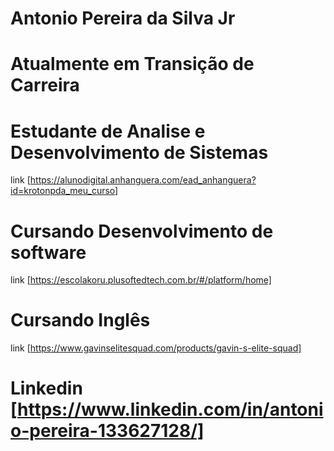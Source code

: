 # Antonio Pereira da Silva Jr
# Atualmente em Transição de Carreira
# Estudante de Analise e Desenvolvimento de Sistemas #
link [https://alunodigital.anhanguera.com/ead_anhanguera?id=krotonpda_meu_curso]
# Cursando Desenvolvimento de software #
link [https://escolakoru.plusoftedtech.com.br/#/platform/home]
# Cursando Inglês #
link [https://www.gavinselitesquad.com/products/gavin-s-elite-squad]
# Linkedin [https://www.linkedin.com/in/antonio-pereira-133627128/]


